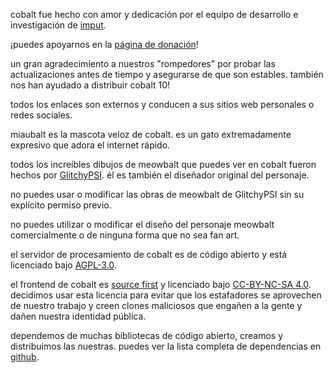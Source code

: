 <script lang="ts">
    import { contacts, docs } from "$lib/env";
    import { t } from "$lib/i18n/translations";

    import SectionHeading from "$components/misc/SectionHeading.svelte";
    import BetaTesters from "$components/misc/BetaTesters.svelte";
</script>

<section id="imput">
<SectionHeading
    title="imput"
    sectionId="imput"
/>

cobalt fue hecho con amor y dedicación por el equipo de desarrollo e
investigación de [imput](https://imput.net/).

¡puedes apoyarnos en la [página de donación](/donate)!
</section>

<section id="testers">
<SectionHeading
    title={$t("about.heading.testers")}
    sectionId="testers"
/>

un gran agradecimiento a nuestros "rompedores" por probar las actualizaciones
antes de tiempo y asegurarse de que son estables. también nos han ayudado a
distribuir cobalt 10! <BetaTesters />

todos los enlaces son externos y conducen a sus sitios web personales o redes
sociales.
</section>

<section id="meowbalt">
<SectionHeading
    title={$t("general.meowbalt")}
    sectionId="meowbalt"
/>

miaubalt es la mascota veloz de cobalt. es un gato extremadamente expresivo que
adora el internet rápido.

todos los increíbles dibujos de meowbalt que puedes ver en cobalt fueron hechos
por [GlitchyPSI](https://glitchypsi.xyz/). él es también el diseñador original
del personaje.

no puedes usar o modificar las obras de meowbalt de GlitchyPSI sin su explícito
permiso previo.

no puedes utilizar o modificar el diseño del personaje meowbalt comercialmente o
de ninguna forma que no sea fan art.
</section>

<section id="licenses">
<SectionHeading
    title={$t("about.heading.licenses")}
    sectionId="licenses"
/>

el servidor de procesamiento de cobalt es de código abierto y está licenciado
bajo [AGPL-3.0]({docs.apiLicense}).

el frontend de cobalt es [source first](https://sourcefirst.com/) y licenciado
bajo [CC-BY-NC-SA 4.0]({docs.webLicense}). decidimos usar esta licencia para
evitar que los estafadores se aprovechen de nuestro trabajo y creen clones
maliciosos que engañen a la gente y dañen nuestra identidad pública.

dependemos de muchas bibliotecas de código abierto, creamos y distribuimos las
nuestras. puedes ver la lista completa de dependencias en
[github]({contacts.github}).
</section>
